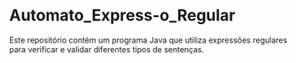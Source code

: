 # Automato_Express-o_Regular
Este repositório contém um programa Java que utiliza expressões regulares para verificar e validar diferentes tipos de sentenças.

